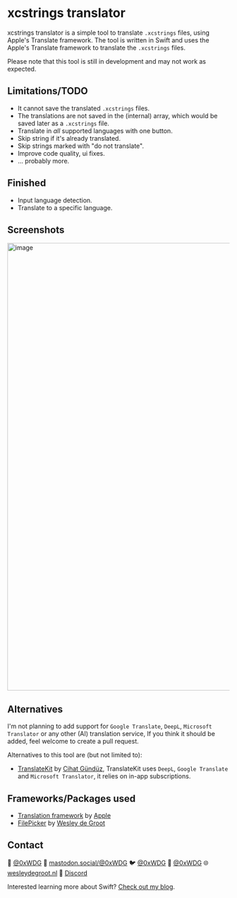 # xcstrings translator

xcstrings translator is a simple tool to translate `.xcstrings` files, using Apple's Translate framework.
The tool is written in Swift and uses the Apple's Translate framework to translate the `.xcstrings` files.

Please note that this tool is still in development and may not work as expected.

## Limitations/TODO

- It cannot save the translated `.xcstrings` files.
- The translations are not saved in the (internal) array, which would be saved later as a `.xcstrings` file.
- Translate in _all_ supported languages with one button.
- Skip string if it's already translated.
- Skip strings marked with "do not translate".
- Improve code quality, ui fixes.
- ... probably more.

## Finished
- Input language detection.
- Translate to a specific language.

## Screenshots

<img width="1012" alt="image" src="https://github.com/user-attachments/assets/f4d1bb94-957c-40a8-a9c0-cb961047454a" />

## Alternatives

I'm not planning to add support for `Google Translate`, `DeepL`, `Microsoft Translator` or any other (AI) translation service, If you think it should be added, feel welcome to create a pull request.

Alternatives to this tool are (but not limited to):
- [TranslateKit](https://translatekit.app) by [Cihat Gündüz](https://www.fline.dev/about/?ref=wesleydegroot.nl), TranslateKit uses `DeepL`, `Google Translate` and `Microsoft Translator`, it relies on in-app subscriptions.

## Frameworks/Packages used

- [Translation framework](https://developer.apple.com/documentation/translation/) by [Apple](https://apple.com)
- [FilePicker](https://github.com/0xWDG/FilePicker) by [Wesley de Groot](https://wesleydegroot.nl)

## Contact

🦋 [@0xWDG](https://bsky.app/profile/0xWDG.bsky.social)
🐘 [mastodon.social/@0xWDG](https://mastodon.social/@0xWDG)
🐦 [@0xWDG](https://x.com/0xWDG)
🧵 [@0xWDG](https://www.threads.net/@0xWDG)
🌐 [wesleydegroot.nl](https://wesleydegroot.nl)
🤖 [Discord](https://discordapp.com/users/918438083861573692)

Interested learning more about Swift? [Check out my blog](https://wesleydegroot.nl/blog/).
